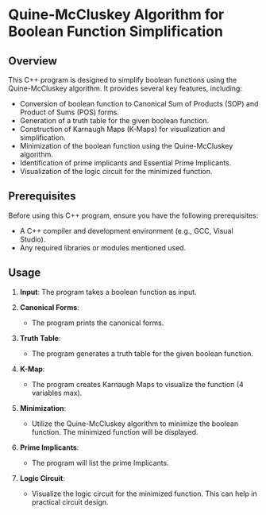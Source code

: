 # Quine-McCluskey Algorithm for Boolean Function Simplification

## Overview

This C++ program is designed to simplify boolean functions using the Quine-McCluskey algorithm. It provides several key features, including:

- Conversion of boolean function to Canonical Sum of Products (SOP) and Product of Sums (POS) forms.
- Generation of a truth table for the given boolean function.
- Construction of Karnaugh Maps (K-Maps) for visualization and simplification.
- Minimization of the boolean function using the Quine-McCluskey algorithm.
- Identification of prime implicants and Essential Prime Implicants.
- Visualization of the logic circuit for the minimized function.

## Prerequisites

Before using this C++ program, ensure you have the following prerequisites:

- A C++ compiler and development environment (e.g., GCC, Visual Studio).
- Any required libraries or modules mentioned used.

## Usage

1. **Input**: The program takes a boolean function as input.

2. **Canonical Forms**:
   - The program prints the canonical forms.

3. **Truth Table**:
   - The program generates a truth table for the given boolean function.

4. **K-Map**:
   - The program creates Karnaugh Maps to visualize the function (4 variables max).

5. **Minimization**:
   - Utilize the Quine-McCluskey algorithm to minimize the boolean function. The minimized function will be displayed.

6. **Prime Implicants**:
   - The program will list the prime Implicants.

7. **Logic Circuit**:
   - Visualize the logic circuit for the minimized function. This can help in practical circuit design.
